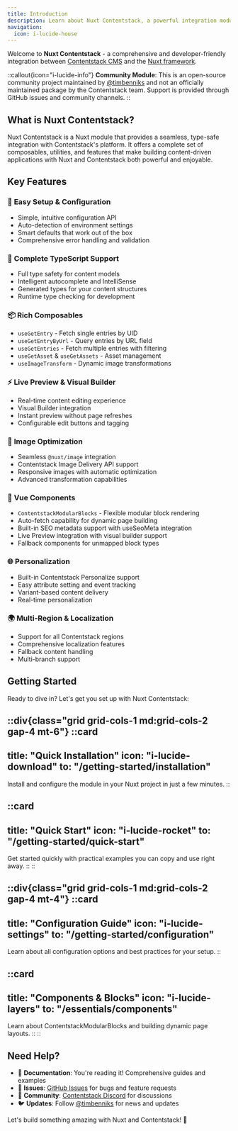 ```yaml
---
title: Introduction
description: Learn about Nuxt Contentstack, a powerful integration module that brings together Contentstack CMS and Nuxt framework for modern content-driven applications.
navigation:
  icon: i-lucide-house
---
```


Welcome to **Nuxt Contentstack** - a comprehensive and developer-friendly integration between [Contentstack CMS](https://www.contentstack.com) and the [Nuxt framework](https://nuxt.com).

::callout{icon="i-lucide-info"}
**Community Module**: This is an open-source community project maintained by [@timbenniks](https://github.com/timbenniks) and not an officially maintained package by the Contentstack team. Support is provided through GitHub issues and community channels.
::

## What is Nuxt Contentstack?

Nuxt Contentstack is a Nuxt module that provides a seamless, type-safe integration with Contentstack's platform. It offers a complete set of composables, utilities, and features that make building content-driven applications with Nuxt and Contentstack both powerful and enjoyable.

## Key Features

### 🚀 **Easy Setup & Configuration**

- Simple, intuitive configuration API
- Auto-detection of environment settings
- Smart defaults that work out of the box
- Comprehensive error handling and validation

### 🔧 **Complete TypeScript Support**

- Full type safety for content models
- Intelligent autocomplete and IntelliSense
- Generated types for your content structures
- Runtime type checking for development

### 📦 **Rich Composables**

- `useGetEntry` - Fetch single entries by UID
- `useGetEntryByUrl` - Query entries by URL field
- `useGetEntries` - Fetch multiple entries with filtering
- `useGetAsset` & `useGetAssets` - Asset management
- `useImageTransform` - Dynamic image transformations

### ⚡ **Live Preview & Visual Builder**

- Real-time content editing experience
- Visual Builder integration
- Instant preview without page refreshes
- Configurable edit buttons and tagging

### 🎨 **Image Optimization**

- Seamless `@nuxt/image` integration
- Contentstack Image Delivery API support
- Responsive images with automatic optimization
- Advanced transformation capabilities

### 🧩 **Vue Components**

- `ContentstackModularBlocks` - Flexible modular block rendering
- Auto-fetch capability for dynamic page building
- Built-in SEO metadata support with useSeoMeta integration
- Live Preview integration with visual builder support
- Fallback components for unmapped block types

### 🌐 **Personalization**

- Built-in Contentstack Personalize support
- Easy attribute setting and event tracking
- Variant-based content delivery
- Real-time personalization

### 🌍 **Multi-Region & Localization**

- Support for all Contentstack regions
- Comprehensive localization features
- Fallback content handling
- Multi-branch support

## Getting Started

Ready to dive in? Let's get you set up with Nuxt Contentstack:

::div{class="grid grid-cols-1 md:grid-cols-2 gap-4 mt-6"}
  ::card
  ---
  title: "Quick Installation"
  icon: "i-lucide-download"
  to: "/getting-started/installation"
  ---
  Install and configure the module in your Nuxt project in just a few minutes.
  ::

  ::card
  ---
  title: "Quick Start"
  icon: "i-lucide-rocket"
  to: "/getting-started/quick-start"
  ---
  Get started quickly with practical examples you can copy and use right away.
  ::
::

::div{class="grid grid-cols-1 md:grid-cols-2 gap-4 mt-4"}
  ::card
  ---
  title: "Configuration Guide"
  icon: "i-lucide-settings"
  to: "/getting-started/configuration"
  ---
  Learn about all configuration options and best practices for your setup.
  ::

  ::card
  ---
  title: "Components & Blocks"
  icon: "i-lucide-layers"
  to: "/essentials/components"
  ---
  Learn about ContentstackModularBlocks and building dynamic page layouts.
  ::
::

## Need Help?

- 📖 **Documentation**: You're reading it! Comprehensive guides and examples
- 🐛 **Issues**: [GitHub Issues](https://github.com/timbenniks/nuxt-contentstack/issues) for bugs and feature requests
- 💬 **Community**: [Contentstack Discord](https://community.contentstack.com) for discussions
- 🐦 **Updates**: Follow [@timbenniks](https://twitter.com/timbenniks) for news and updates

Let's build something amazing with Nuxt and Contentstack! 🚀
